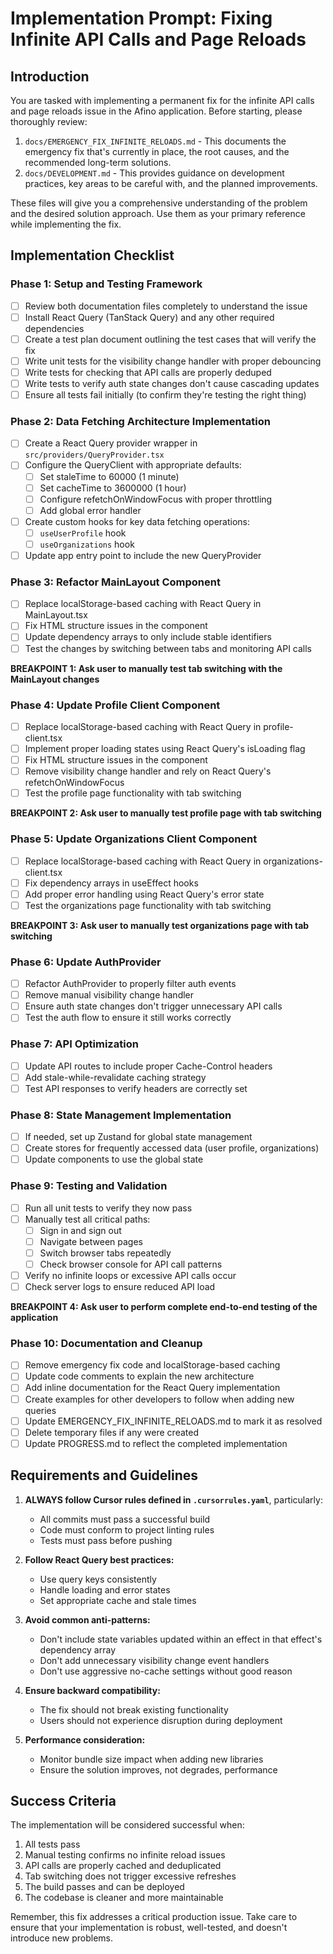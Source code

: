 # Implementation Prompt: Fixing Infinite API Calls and Page Reloads

## Introduction

You are tasked with implementing a permanent fix for the infinite API calls and page reloads issue in the Afino application. Before starting, please thoroughly review:

1. `docs/EMERGENCY_FIX_INFINITE_RELOADS.md` - This documents the emergency fix that's currently in place, the root causes, and the recommended long-term solutions.
2. `docs/DEVELOPMENT.md` - This provides guidance on development practices, key areas to be careful with, and the planned improvements.

These files will give you a comprehensive understanding of the problem and the desired solution approach. Use them as your primary reference while implementing the fix.

## Implementation Checklist

### Phase 1: Setup and Testing Framework
- [ ] Review both documentation files completely to understand the issue
- [ ] Install React Query (TanStack Query) and any other required dependencies
- [ ] Create a test plan document outlining the test cases that will verify the fix
- [ ] Write unit tests for the visibility change handler with proper debouncing
- [ ] Write tests for checking that API calls are properly deduped
- [ ] Write tests to verify auth state changes don't cause cascading updates
- [ ] Ensure all tests fail initially (to confirm they're testing the right thing)

### Phase 2: Data Fetching Architecture Implementation
- [ ] Create a React Query provider wrapper in `src/providers/QueryProvider.tsx`
- [ ] Configure the QueryClient with appropriate defaults:
  - [ ] Set staleTime to 60000 (1 minute)
  - [ ] Set cacheTime to 3600000 (1 hour)
  - [ ] Configure refetchOnWindowFocus with proper throttling
  - [ ] Add global error handler
- [ ] Create custom hooks for key data fetching operations:
  - [ ] `useUserProfile` hook
  - [ ] `useOrganizations` hook
- [ ] Update app entry point to include the new QueryProvider

### Phase 3: Refactor MainLayout Component
- [ ] Replace localStorage-based caching with React Query in MainLayout.tsx
- [ ] Fix HTML structure issues in the component
- [ ] Update dependency arrays to only include stable identifiers
- [ ] Test the changes by switching between tabs and monitoring API calls

**BREAKPOINT 1: Ask user to manually test tab switching with the MainLayout changes**

### Phase 4: Update Profile Client Component
- [ ] Replace localStorage-based caching with React Query in profile-client.tsx
- [ ] Implement proper loading states using React Query's isLoading flag
- [ ] Fix HTML structure issues in the component
- [ ] Remove visibility change handler and rely on React Query's refetchOnWindowFocus
- [ ] Test the profile page functionality with tab switching

**BREAKPOINT 2: Ask user to manually test profile page with tab switching**

### Phase 5: Update Organizations Client Component
- [ ] Replace localStorage-based caching with React Query in organizations-client.tsx
- [ ] Fix dependency arrays in useEffect hooks
- [ ] Add proper error handling using React Query's error state
- [ ] Test the organizations page functionality with tab switching

**BREAKPOINT 3: Ask user to manually test organizations page with tab switching**

### Phase 6: Update AuthProvider
- [ ] Refactor AuthProvider to properly filter auth events
- [ ] Remove manual visibility change handler
- [ ] Ensure auth state changes don't trigger unnecessary API calls
- [ ] Test the auth flow to ensure it still works correctly

### Phase 7: API Optimization
- [ ] Update API routes to include proper Cache-Control headers
- [ ] Add stale-while-revalidate caching strategy
- [ ] Test API responses to verify headers are correctly set

### Phase 8: State Management Implementation
- [ ] If needed, set up Zustand for global state management
- [ ] Create stores for frequently accessed data (user profile, organizations)
- [ ] Update components to use the global state

### Phase 9: Testing and Validation
- [ ] Run all unit tests to verify they now pass
- [ ] Manually test all critical paths:
  - [ ] Sign in and sign out
  - [ ] Navigate between pages
  - [ ] Switch browser tabs repeatedly
  - [ ] Check browser console for API call patterns
- [ ] Verify no infinite loops or excessive API calls occur
- [ ] Check server logs to ensure reduced API load

**BREAKPOINT 4: Ask user to perform complete end-to-end testing of the application**

### Phase 10: Documentation and Cleanup
- [ ] Remove emergency fix code and localStorage-based caching
- [ ] Update code comments to explain the new architecture
- [ ] Add inline documentation for the React Query implementation
- [ ] Create examples for other developers to follow when adding new queries
- [ ] Update EMERGENCY_FIX_INFINITE_RELOADS.md to mark it as resolved
- [ ] Delete temporary files if any were created
- [ ] Update PROGRESS.md to reflect the completed implementation

## Requirements and Guidelines

1. **ALWAYS follow Cursor rules defined in `.cursorrules.yaml`**, particularly:
   - All commits must pass a successful build
   - Code must conform to project linting rules
   - Tests must pass before pushing

2. **Follow React Query best practices:**
   - Use query keys consistently
   - Handle loading and error states
   - Set appropriate cache and stale times

3. **Avoid common anti-patterns:**
   - Don't include state variables updated within an effect in that effect's dependency array
   - Don't add unnecessary visibility change event handlers
   - Don't use aggressive no-cache settings without good reason

4. **Ensure backward compatibility:**
   - The fix should not break existing functionality
   - Users should not experience disruption during deployment

5. **Performance consideration:**
   - Monitor bundle size impact when adding new libraries
   - Ensure the solution improves, not degrades, performance

## Success Criteria

The implementation will be considered successful when:

1. All tests pass
2. Manual testing confirms no infinite reload issues
3. API calls are properly cached and deduplicated
4. Tab switching does not trigger excessive refreshes
5. The build passes and can be deployed
6. The codebase is cleaner and more maintainable

Remember, this fix addresses a critical production issue. Take care to ensure that your implementation is robust, well-tested, and doesn't introduce new problems. 